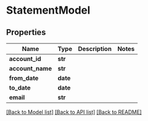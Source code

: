 # StatementModel

## Properties
Name | Type | Description | Notes
------------ | ------------- | ------------- | -------------
**account_id** | **str** |  | 
**account_name** | **str** |  | 
**from_date** | **date** |  | 
**to_date** | **date** |  | 
**email** | **str** |  | 

[[Back to Model list]](../README.md#documentation-for-models) [[Back to API list]](../README.md#documentation-for-api-endpoints) [[Back to README]](../README.md)


